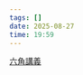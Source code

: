 ```yaml
---
tags: []
date: 2025-08-27
time: 19:59
---
```

[六角講義](https://hackmd.io/@hexschool/S1DJeKTdL/%2FKWXW13ewTaq2M_svlEAYXA)